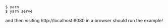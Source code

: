 ```
$ yarn
$ yarn serve
```

and then visiting http://localhost:8080 in a browser should run the example!
